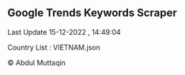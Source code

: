 

## Google Trends Keywords Scraper 
 
Last Update 15-12-2022 , 14:49:04

Country List :
VIETNAM.json



© Abdul Muttaqin 
